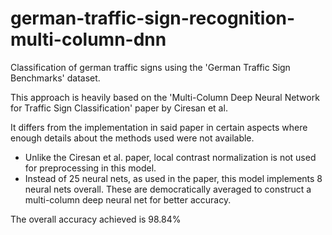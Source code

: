# german-traffic-sign-recognition-multi-column-dnn
Classification of german traffic signs using the 'German Traffic Sign Benchmarks' dataset.

This approach is heavily based on the 'Multi-Column Deep Neural Network for Traffic Sign Classification' paper by Ciresan et al.

It differs from the implementation in said paper in certain aspects where enough details about the methods used were not available.

- Unlike the Ciresan et al. paper, local contrast normalization is not used for preprocessing in this model.
- Instead of 25 neural nets, as used in the paper, this model implements 8 neural nets overall. These are democratically averaged to construct a multi-column deep neural net for better accuracy.

The overall accuracy achieved is 98.84%
